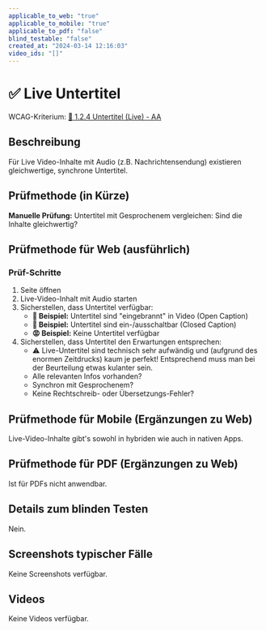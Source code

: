 ```yaml
---
applicable_to_web: "true"
applicable_to_mobile: "true"
applicable_to_pdf: "false"
blind_testable: "false"
created_at: "2024-03-14 12:16:03"
video_ids: "[]"
---
```


# ✅ Live Untertitel

WCAG-Kriterium: [📜 1.2.4 Untertitel (Live) - AA](..)

## Beschreibung

Für Live Video-Inhalte mit Audio (z.B. Nachrichtensendung) existieren gleichwertige, synchrone Untertitel.

## Prüfmethode (in Kürze)

**Manuelle Prüfung:** Untertitel mit Gesprochenem vergleichen: Sind die Inhalte gleichwertig?

## Prüfmethode für Web (ausführlich)

### Prüf-Schritte

1. Seite öffnen
1. Live-Video-Inhalt mit Audio starten
1. Sicherstellen, dass Untertitel verfügbar:
    - **🙂 Beispiel:** Untertitel sind "eingebrannt" in Video (Open Caption)
    - **🙂 Beispiel:** Untertitel sind ein-/ausschaltbar (Closed Caption)
    - **😡 Beispiel:** Keine Untertitel verfügbar
1. Sicherstellen, dass Untertitel den Erwartungen entsprechen:
    - ⚠️ Live-Untertitel sind technisch sehr aufwändig und (aufgrund des enormen Zeitdrucks) kaum je perfekt! Entsprechend muss man bei der Beurteilung etwas kulanter sein.
    - Alle relevanten Infos vorhanden?
    - Synchron mit Gesprochenem?
    - Keine Rechtschreib- oder Übersetzungs-Fehler?

## Prüfmethode für Mobile (Ergänzungen zu Web)

Live-Video-Inhalte gibt's sowohl in hybriden wie auch in nativen Apps.

## Prüfmethode für PDF (Ergänzungen zu Web)

Ist für PDFs nicht anwendbar.

## Details zum blinden Testen

Nein.

## Screenshots typischer Fälle

Keine Screenshots verfügbar.

## Videos

Keine Videos verfügbar.
